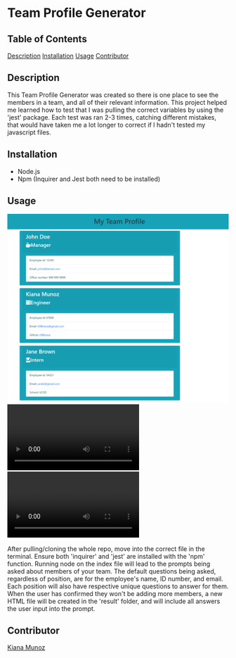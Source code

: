 # Team Profile Generator

## Table of Contents

[Description](#description)
[Installation](#installation)
[Usage](#usage)
[Contributor](#contributor)

## Description
This Team Profile Generator was created so there is one place to see the members in a team, and all of their relevant information. This project helped me learned how to test that I was pulling the correct variables by using the 'jest' package. Each test was ran 2-3 times, catching different mistakes, that would have taken me a lot longer to correct if I hadn't tested my javascript files.

## Installation
* Node.js
* Npm (Inquirer and Jest both need to be installed)

## Usage
![Screeshot](/assets/TeamProfileScreenShot.png)
![Functionality Video](/assets/TeamProfileVideo.mp4)
![Test Run Video (All Passed)](/assets/TestRunVideo.mp4)

After pulling/cloning the whole repo, move into the correct file in the terminal. Ensure both 'inquirer' and 'jest' are installed with the 'npm' function. Running node on the index file will lead to the prompts being asked about members of your team. The default questions being asked, regardless of position, are for the employee's name, ID number, and email. Each position will also have respective unique questions to answer for them. When the user has confirmed they won't be adding more members, a new HTML file will be created in the 'result' folder, and will include all answers the user input into the prompt.

## Contributor

[Kiana Munoz](https://github.com/k98kiana)